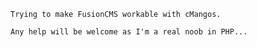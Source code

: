 
    Trying to make FusionCMS workable with cMangos.
	
	Any help will be welcome as I'm a real noob in PHP...